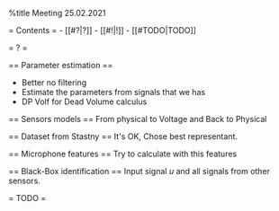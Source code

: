 %title Meeting 25.02.2021

= Contents =
    - [[#?|?]]
    - [[#!|!]]
    - [[#TODO|TODO]]

= ? =

== Parameter estimation ==
* Better no filtering
* Estimate the parameters from signals that we has
* DP Volf for Dead Volume calculus

== Sensors models ==
From physical to Voltage and Back to Physical

== Dataset from Stastny ==
It's OK, Chose best representant.

== Microphone features ==
Try to calculate with this features

== Black-Box identification ==
Input signal *u* and all signals from other sensors.

= TODO =

